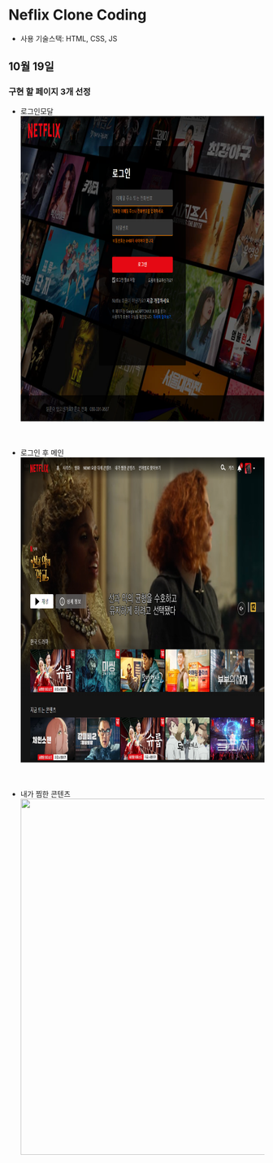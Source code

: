 # Neflix Clone Coding

- 사용 기술스택: HTML, CSS, JS


## 10월 19일

### 구현 할 페이지 3개 선정

- 로그인모달
<img src="./READMEASSET/로그인모달.png" width="700px" height="600px"><br><br><br>

- 로그인 후 메인
<img src="./READMEASSET/로그인후메인.png" width="700px" height="600px"><br><br><br>

- 내가 찜한 콘텐츠
<img src="./README>ASSET/내가찜한콘텐츠.png" width="700px" height="700px"><br><br><br>
